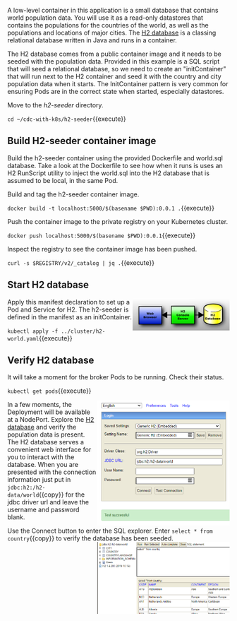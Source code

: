 A low-level container in this application is a small database that contains world population data. You will use it as a read-only datastores that contains the populations for the countries of the world, as well as the populations and locations of major cities. The [H2 database](https://www.h2database.com/html/main.html) is a classing relational database written in Java and runs in a container.

The H2 database comes from a public container image and it needs to be seeded with the population data. Provided in this example is a SQL script that will seed a relational database, so we need to create an "initContainer" that will run next to the H2 container and seed it with the country and city population data when it starts. The InitContainer pattern is very common for ensuring Pods are in the correct state when started, especially datastores.

Move to the _h2-seeder_ directory.

`cd ~/cdc-with-k8s/h2-seeder`{{execute}}

## Build H2-seeder container image

Build the h2-seeder container using the provided Dockerfile and world.sql database. Take a look at the Dockerfile to see how when it runs is uses an H2 RunScript utility to inject the world.sql into the H2 database that is assumed to be local, in the same Pod.

Build and tag the h2-seeder container image.

`docker build -t localhost:5000/$(basename $PWD):0.0.1 .`{{execute}}

Push the container image to the private registry on your Kubernetes cluster.

`docker push localhost:5000/$(basename $PWD):0.0.1`{{execute}}

Inspect the registry to see the container image has been pushed.

`curl -s $REGISTRY/v2/_catalog | jq .`{{execute}}

## Start H2 database

<img align="right" src="./assets/h2-diag.png" width="220">
Apply this manifest declaration to set up a Pod and Service for H2. The h2-seeder is defined in the manifest as an initContainer.

`kubectl apply -f ../cluster/h2-world.yaml`{{execute}}

## Verify H2 database

It will take a moment for the broker Pods to be running. Check their status.

`kubectl get pods`{{execute}}

<img align="right" src="./assets/h2-connect.png" width="300">

In a few moments, the Deployment will be available at a NodePort. Explore the [H2 database](
https://[[HOST_SUBDOMAIN]]-30100-[[KATACODA_HOST]].environments.katacoda.com/) and verify the population data is present. The H2 database serves a convenient web interface for you to interact with the database. When you are presented with the connection information just put in `jdbc:h2:/h2-data/world`{{copy}} for the jdbc driver url and leave the username and password blank.

Use the Connect button to enter the SQL explorer. Enter `select * from country`{{copy}} to verify the database has been seeded.
<img align="right" src="./assets/h2-query.png" width="300">
